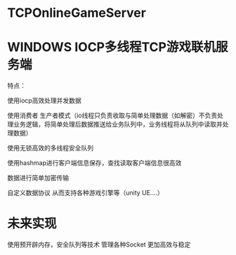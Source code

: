 # TCPOnlineGameServer
WINDOWS IOCP多线程TCP游戏联机服务端
===========================================================================

特点：

使用iocp高效处理并发数据

使用消费者 生产者模式（io线程只负责收取与简单处理数据（如解密）不负责处理业务逻辑，将简单处理后数据推送给业务队列中，业务线程将从队列中读取并处理数据）

使用无锁高效的多线程安全队列

使用hashmap进行客户端信息保存，查找读取客户端信息很高效

数据进行简单加密传输

自定义数据协议 从而支持各种游戏引擎等（unity UE....）



未来实现
=========================================================

使用预开辟内存，安全队列等技术 管理各种Socket 更加高效与稳定




